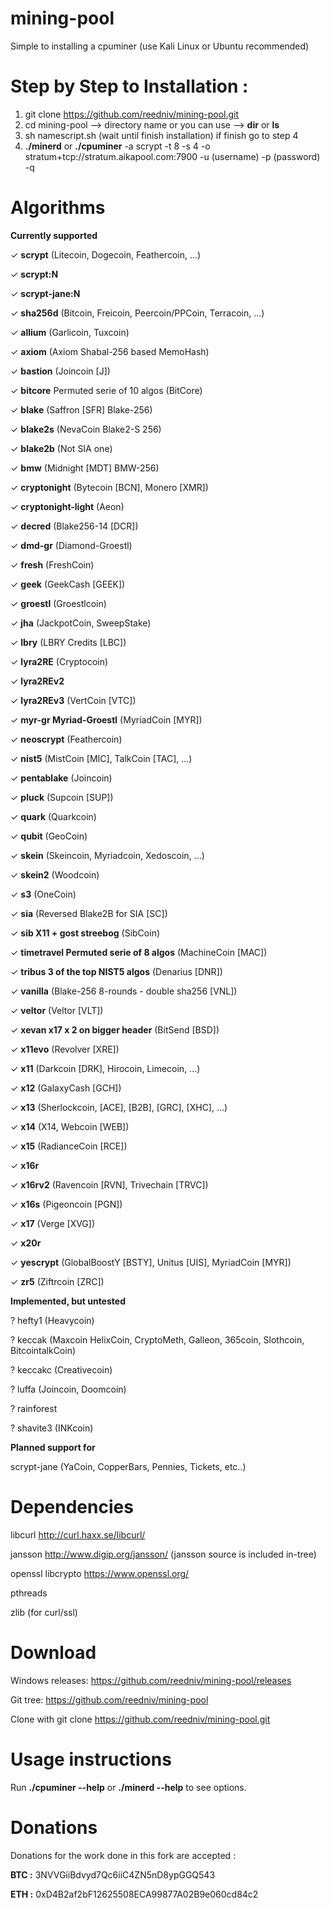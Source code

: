 # mining-pool

Simple to installing a cpuminer (use Kali Linux or Ubuntu recommended)

# Step by Step to Installation :

1. git clone https://github.com/reedniv/mining-pool.git
2. cd mining-pool --> directory name or you can use --> **dir** or **ls**
3. sh namescript.sh (wait until finish installation) if finish go to step 4
4. **./minerd** or **./cpuminer** -a scrypt -t 8 -s 4 -o stratum+tcp://stratum.aikapool.com:7900 -u (username) -p (password) -q

# **Algorithms**

 **Currently supported**

✓ **scrypt** (Litecoin, Dogecoin, Feathercoin, ...)

✓ **scrypt:N**

✓ **scrypt-jane:N**

✓ **sha256d** (Bitcoin, Freicoin, Peercoin/PPCoin, Terracoin, ...)

✓ **allium** (Garlicoin, Tuxcoin)

✓ **axiom** (Axiom Shabal-256 based MemoHash)

✓ **bastion** (Joincoin [J])

✓ **bitcore** Permuted serie of 10 algos (BitCore)

✓ **blake** (Saffron [SFR] Blake-256)

✓ **blake2s** (NevaCoin Blake2-S 256)

✓ **blake2b** (Not SIA one)

✓ **bmw** (Midnight [MDT] BMW-256)

✓ **cryptonight** (Bytecoin [BCN], Monero [XMR])

✓ **cryptonight-light** (Aeon)

✓ **decred** (Blake256-14 [DCR])

✓ **dmd-gr** (Diamond-Groestl)

✓ **fresh** (FreshCoin)

✓ **geek** (GeekCash [GEEK])

✓ **groestl** (Groestlcoin)

✓ **jha** (JackpotCoin, SweepStake)

✓ **lbry** (LBRY Credits [LBC])

✓ **lyra2RE** (Cryptocoin)

✓ **lyra2REv2**

✓ **lyra2REv3** (VertCoin [VTC])

✓ **myr-gr Myriad-Groestl** (MyriadCoin [MYR])

✓ **neoscrypt** (Feathercoin)

✓ **nist5** (MistCoin [MIC], TalkCoin [TAC], ...)

✓ **pentablake** (Joincoin)

✓ **pluck** (Supcoin [SUP])

✓ **quark** (Quarkcoin)

✓ **qubit** (GeoCoin)

✓ **skein** (Skeincoin, Myriadcoin, Xedoscoin, ...)

✓ **skein2** (Woodcoin)

✓ **s3** (OneCoin)

✓ **sia** (Reversed Blake2B for SIA [SC])

✓ **sib X11 + gost streebog** (SibCoin)

✓ **timetravel Permuted serie of 8 algos** (MachineCoin [MAC])

✓ **tribus 3 of the top NIST5 algos** (Denarius [DNR])

✓ **vanilla** (Blake-256 8-rounds - double sha256 [VNL])

✓ **veltor** (Veltor [VLT])

✓ **xevan x17 x 2 on bigger header** (BitSend [BSD])

✓ **x11evo** (Revolver [XRE])

✓ **x11** (Darkcoin [DRK], Hirocoin, Limecoin, ...)

✓ **x12** (GalaxyCash [GCH])

✓ **x13** (Sherlockcoin, [ACE], [B2B], [GRC], [XHC], ...)

✓ **x14** (X14, Webcoin [WEB])

✓ **x15** (RadianceCoin [RCE])

✓ **x16r**

✓ **x16rv2** (Ravencoin [RVN], Trivechain [TRVC])

✓ **x16s** (Pigeoncoin [PGN])

✓ **x17** (Verge [XVG])

✓ **x20r**

✓ **yescrypt** (GlobalBoostY [BSTY], Unitus [UIS], MyriadCoin [MYR])

✓ **zr5** (Ziftrcoin [ZRC])

**Implemented, but untested**

? hefty1 (Heavycoin)

? keccak (Maxcoin HelixCoin, CryptoMeth, Galleon, 365coin, Slothcoin, BitcointalkCoin)

? keccakc (Creativecoin)

? luffa (Joincoin, Doomcoin)

? rainforest

? shavite3 (INKcoin)

**Planned support for**

scrypt-jane (YaCoin, CopperBars, Pennies, Tickets, etc..)

# Dependencies

libcurl http://curl.haxx.se/libcurl/

jansson http://www.digip.org/jansson/ (jansson source is included in-tree)

openssl libcrypto https://www.openssl.org/

pthreads

zlib (for curl/ssl)


# Download

Windows releases: https://github.com/reedniv/mining-pool/releases

Git tree: https://github.com/reedniv/mining-pool

Clone with git clone https://github.com/reedniv/mining-pool.git

# Usage instructions

Run **./cpuminer --help** or **./minerd --help** to see options.

# Donations
Donations for the work done in this fork are accepted :

**BTC :** 3NVVGiiBdvyd7Qc6iiC4ZN5nD8ypGGQ543

**ETH :** 0xD4B2af2bF12625508ECA99877A02B9e060cd84c2
